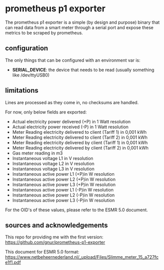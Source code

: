 # prometheus p1 exporter 

The prometheus p1 exporter is a simple (by design and purpose) binary that can read data from a smart meter through a serial port and expose these metrics to be scraped by prometheus.

## configuration

The only things that can be configured with an environment var is:
 - **SERIAL_DEVICE**: the device that needs to be read (usually something like /dev/ttyUSB0)


## limitations

Lines are processed as they come in, no checksums are handled.

For now, only below fields are exported:

- Actual electricity power delivered (+P) in 1 Watt resolution
- Actual electricity power received (-P) in 1 Watt resolution
- Meter Reading electricity delivered to client (Tariff 1) in 0,001 kWh
- Meter Reading electricity delivered to client (Tariff 2) in 0,001 kWh
- Meter Reading electricity delivered by client (Tariff 1) in 0,001 kWh
- Meter Reading electricity delivered by client (Tariff 2) in 0,001 kWh
- Gas meter reading in m3
- Instantaneous voltage L1 in V resolution
- Instantaneous voltage L2 in V resolution
- Instantaneous voltage L3 in V resolution
- Instantaneous active power L1 (+P)in W resolution
- Instantaneous active power L2 (+P)in W resolution
- Instantaneous active power L3 (+P)in W resolution
- Instantaneous active power L1 (-P)in W resolution
- Instantaneous active power L2 (-P)in W resolution
- Instantaneous active power L3 (-P)in W resolution

For the OID's of these values, please refer to the ESMR 5.0 document.

## sources and acknowledgements

This repo for providing me with the first version: https://github.com/gnur/prometheus-p1-exporter

This document for ESMR 5.0 format: https://www.netbeheernederland.nl/_upload/Files/Slimme_meter_15_a727fce1f1.pdf
